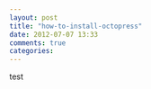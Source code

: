 ```yaml
---
layout: post
title: "how-to-install-octopress"
date: 2012-07-07 13:33
comments: true
categories: 
---
```



test